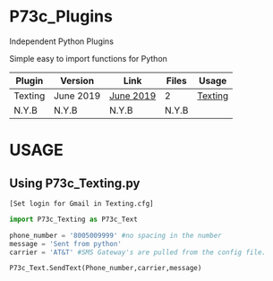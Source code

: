 # P73c_Plugins
Independent Python Plugins


Simple easy to import functions for Python



 Plugin| Version | Link | Files | Usage |								
   --- |---------| ----	| ----	|  ---- |
 Texting | June 2019 | [June 2019](https://github.com/Protocol73/P73c_Plugins/tree/master/P73c_Texting "Ver 0.0.2") | 2 | [Texting](https://github.com/Protocol73/P73c_Plugins/blob/master/README.md#using-p73c_textingpy "Usage Wiki")|	
 N.Y.B   |   N.Y.B   | 	N.Y.B |	N.Y.B |									

# USAGE

## Using P73c_Texting.py 
`[Set login for Gmail in Texting.cfg]`


```python
import P73c_Texting as P73c_Text

phone_number = '8005009999' #no spacing in the number
message = 'Sent from python'
carrier = 'AT&T' #SMS Gateway's are pulled from the config file.

P73c_Text.SendText(Phone_number,carrier,message)
```	

